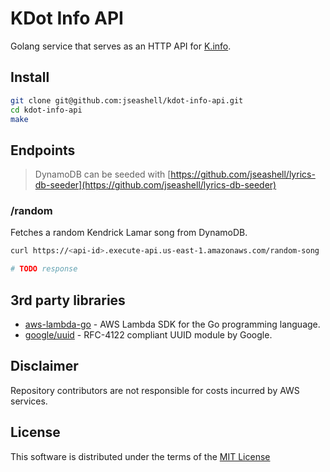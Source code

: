 # KDot Info API

Golang service that serves as an HTTP API for [K.info](https://k.info).

## Install

```sh
git clone git@github.com:jseashell/kdot-info-api.git
cd kdot-info-api
make
```

## Endpoints

> DynamoDB can be seeded with [https://github.com/jseashell/lyrics-db-seeder](https://github.com/jseashell/lyrics-db-seeder)

### /random

Fetches a random Kendrick Lamar song from DynamoDB.

```sh
curl https://<api-id>.execute-api.us-east-1.amazonaws.com/random-song

# TODO response
```

## 3rd party libraries

- [aws-lambda-go](https://github.com/aws/aws-lambda-go) - AWS Lambda SDK for the Go programming language.
- [google/uuid](https://github.com/google/uuid) -  RFC-4122 compliant UUID module by Google.

## Disclaimer

Repository contributors are not responsible for costs incurred by AWS services.

## License

This software is distributed under the terms of the [MIT License](/LICENSE)